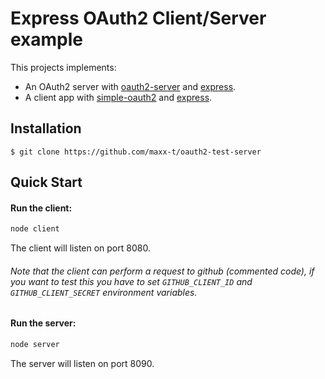 # Express OAuth2 Client/Server example

This projects implements:
 
 - An OAuth2 server with [oauth2-server](https://www.npmjs.com/package/oauth2-server) and [express](https://www.npmjs.com/package/express).
 - A client app with [simple-oauth2](https://www.npmjs.com/package/simple-oauth2) and [express](https://www.npmjs.com/package/express).

## Installation

    $ git clone https://github.com/maxx-t/oauth2-test-server

## Quick Start

#### Run the client:
```bash
node client
```

The client will listen on port 8080.

###### Note that the client can perform a request to github (commented code), if you want to test this you have to set `GITHUB_CLIENT_ID` and `GITHUB_CLIENT_SECRET` environment variables.

#### Run the server:
```bash
node server
```

The server will listen on port 8090.

